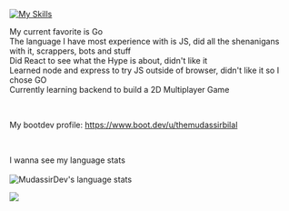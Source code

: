 [![My Skills](https://skillicons.dev/icons?i=go,git,py,js,html,css,neovim,vscode,linux,npm,nodejs,firebase,react,sqlite)](https://skillicons.dev)
<br>

My current favorite is Go<br>
The language I have most experience with is JS, did all the shenanigans with it, scrappers, bots and stuff<br>
Did React to see what the Hype is about, didn't like it<br>
Learned node and express to try JS outside of browser, didn't like it so I chose GO<br>
Currently learning backend to build a 2D Multiplayer Game<br>

<br>

My bootdev profile: https://www.boot.dev/u/themudassirbilal

<br>

I wanna see my language stats<br><br>
![MudassirDev's language stats](https://github-readme-stats.vercel.app/api/top-langs/?username=mudassirdev&layout=compact&theme=synthwave&langs_count=20)


<p align="left">
	<img src="https://raw.githubusercontent.com/catppuccin/catppuccin/main/assets/footers/gray0_ctp_on_line.svg?sanitize=true" />
</p>
<!--https://github.com/catppuccin-->
